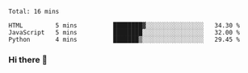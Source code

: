 <!--START_SECTION:waka-->
```text
Total: 16 mins

HTML         5 mins          ████████▓░░░░░░░░░░░░░░░░   34.30 % 
JavaScript   5 mins          ████████░░░░░░░░░░░░░░░░░   32.00 % 
Python       4 mins          ███████▒░░░░░░░░░░░░░░░░░   29.45 % 
```
<!--END_SECTION:waka-->

### Hi there 👋

<!--
**DnC275/DnC275** is a ✨ _special_ ✨ repository because its `README.md` (this file) appears on your GitHub profile.

Here are some ideas to get you started:

- 🔭 I’m currently working on ...
- 🌱 I’m currently learning ...
- 👯 I’m looking to collaborate on ...
- 🤔 I’m looking for help with ...
- 💬 Ask me about ...
- 📫 How to reach me: ...
- 😄 Pronouns: ...
- ⚡ Fun fact: ...
-->
